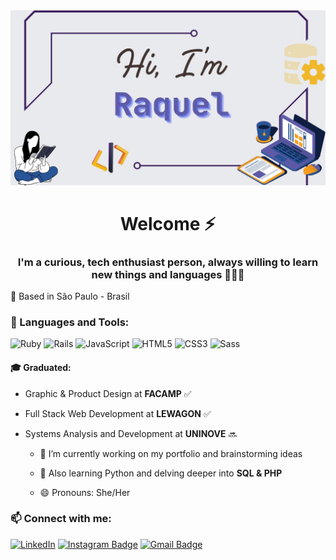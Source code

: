 <div align="center"> 
  <img src="https://github.com/raquelsylos/raquelsylos/blob/main/gh_profile_header.jpg?raw=true" alt="Header" width="1000px">

  # Welcome ⚡
  ### I'm a curious, tech enthusiast person, always willing to learn new things and languages 👩🏻‍💻
</div>

 
📍 Based in São Paulo - Brasil 

### 🔧 Languages and Tools:
![Ruby](https://img.shields.io/badge/-Ruby-red?style=flat-square&logo=ruby)
![Rails](https://img.shields.io/badge/-Rails-red?style=flat-square&logo=rubyonrails)
![JavaScript](https://img.shields.io/badge/-JavaScript-yellow?style=flat-square&logo=javascript)
![HTML5](https://img.shields.io/badge/-HTML5-orange?style=flat-square&logo=html5)
![CSS3](https://img.shields.io/badge/-CSS3-blue?style=flat-square&logo=css3)
![Sass](https://img.shields.io/badge/-Sass-pink?style=flat-square&logo=sass)

#### 🎓 Graduated: 
- Graphic & Product Design at **FACAMP** ✅
  
- Full Stack Web Development at **LEWAGON** ✅
  
- Systems Analysis and Development at **UNINOVE** 🔜
                            
  - 🔭 I’m currently working on my portfolio and brainstorming ideas
     
  - 🌱 Also learning Python and delving deeper into **SQL & PHP**
   
  - 😄 Pronouns: She/Her

### 📫 Connect with me:
[![LinkedIn](https://img.shields.io/badge/-LinkedIn-blue?style=flat-square&logo=linkedin)](https://www.linkedin.com/in/raquelbiondi/)
[![Instagram Badge](https://img.shields.io/badge/-Instagram-e4405f?style=flat-square&logo=Instagram&logoColor=white&link=https://www.instagram.com/roshanjayraj/)](https://www.instagram.com/_raquelbiondi/)
[![Gmail Badge](https://img.shields.io/badge/-Gmail-d14836?style=flat-square&logo=Gmail&logoColor=white&link=mail@jayrajroshan1@gmail.com)](mailto:mail@raquelsylos@gmail.com)
